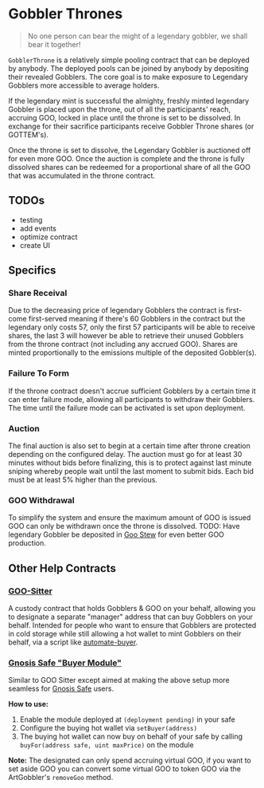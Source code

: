 # Gobbler Thrones
> No one person can bear the might of a legendary gobbler, we shall bear it together!

`GobblerThrone` is a relatively simple pooling contract that can be deployed by
anybody. The deployed pools can be joined by anybody by depositing their revealed Gobblers.
The core goal is to make exposure to Legendary Gobblers more accessible to average holders.

If the legendary mint is successful the almighty, freshly minted legendary Gobbler
is placed upon the throne, out of all the participants' reach, accruing GOO, locked
in place until the throne is set to be dissolved. In exchange for their
sacrifice participants receive Gobbler Throne shares (or GOTTEM's).

Once the throne is set to dissolve, the Legendary Gobbler is auctioned off for
even more GOO. Once the auction is complete
and the throne is fully dissolved shares can be redeemed for a proportional
share of all the GOO that was accumulated in the throne contract.

## TODOs
- testing
- add events
- optimize contract
- create UI

## Specifics
### Share Receival
Due to the decreasing price of legendary Gobblers the contract is first-come
first-served meaning if there's 60 Gobblers in the contract but the legendary
only costs 57, only the first 57 participants will be able to receive shares,
the last 3 will however be able to retrieve their unused Gobblers from the
throne contract (not including any accrued GOO). Shares are minted
proportionally to the emissions multiple of the deposited Gobbler(s).

### Failure To Form
If the throne contract doesn't accrue sufficient Gobblers by a certain time it
can enter failure mode, allowing all participants to withdraw their Gobblers.
The time until the failure mode can be activated is set upon deployment.

### Auction
The final auction is also set to begin at a certain time after throne creation
depending on the configured delay. The auction must go for at least 30 minutes
without bids before finalizing, this is to protect against last minute sniping
whereby people wait until the last moment to submit bids. Each bid must be at
least 5% higher than the previous.

### GOO Withdrawal
To simplify the system and ensure the maximum amount of GOO is issued GOO can
only be withdrawn once the throne is dissolved. TODO: Have legendary Gobbler be
deposited in [Goo Stew](https://github.com/MrToph/goostew/) for even better GOO
production.


## Other Help Contracts
### [GOO-Sitter](./src/GooSitter.sol)
A custody contract that holds Gobblers & GOO on your behalf, allowing you to designate a separate
"manager" address that can buy Gobblers on your behalf. Intended for people who want to ensure that
Gobblers are protected in cold storage while still allowing a hot wallet to mint Gobblers on their
behalf, via a script like [automate-buyer](./script/automate-buyer.js).

### [Gnosis Safe "Buyer Module"](./src/GobblerBuyerModule.sol)
Similar to GOO Sitter except aimed at making the above setup more seamless for [Gnosis
Safe](https://gnosis-safe.io) users.

**How to use:**
1. Enable the module deployed at `(deployment pending)` in your safe
2. Configure the buying hot wallet via `setBuyer(address)`
3. The buying hot wallet can now buy on behalf of your safe by calling `buyFor(address safe, uint maxPrice)` on the module

**Note:** The designated can only spend accruing virtual GOO, if you want to set aside GOO you can
convert some virtual GOO to token GOO via the ArtGobbler's `removeGoo` method.

